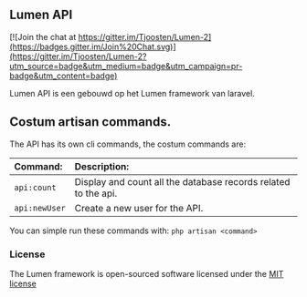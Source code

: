 ## Lumen API

[![Join the chat at https://gitter.im/Tjoosten/Lumen-2](https://badges.gitter.im/Join%20Chat.svg)](https://gitter.im/Tjoosten/Lumen-2?utm_source=badge&utm_medium=badge&utm_campaign=pr-badge&utm_content=badge)

Lumen API is een gebouwd op het Lumen framework van laravel.

## Costum artisan commands.

The API has its own cli commands, the costum commands are:

| Command:      | Description:                                                             |
| :------------ | :----------------------------------------------------------------------- |
| `api:count`   | Display and count all the database records related to the api.           |
| `api:newUser` | Create a new user for the API.                                           |

You can simple run these commands with: `php artisan <command>`

### License

The Lumen framework is open-sourced software licensed under the [MIT license](http://opensource.org/licenses/MIT)
